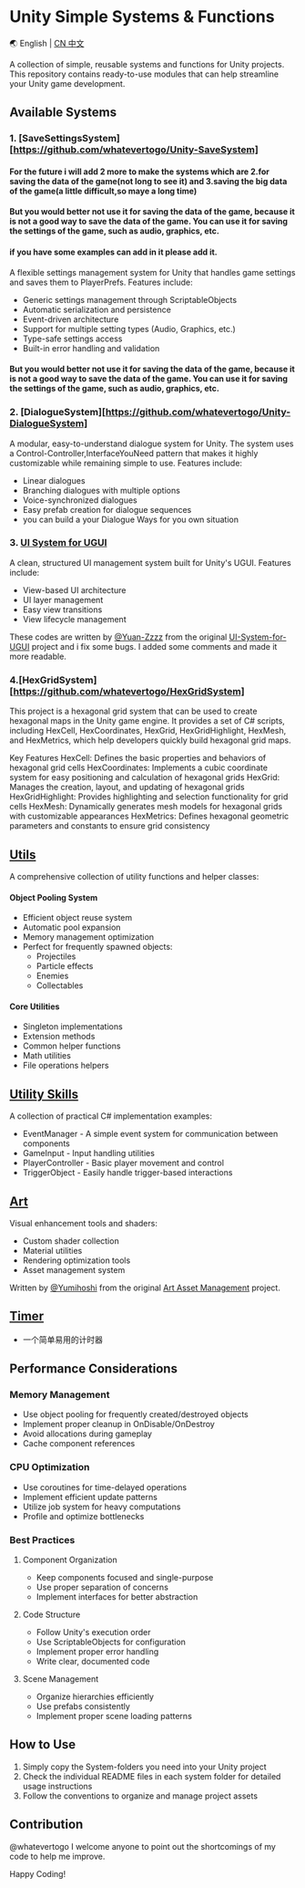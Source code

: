 # Unity Simple Systems & Functions

🌏 English | [CN 中文](README.CN.md)

A collection of simple, reusable systems and functions for Unity projects. This repository contains ready-to-use modules that can help streamline your Unity game development.

## Available Systems


### 1. [SaveSettingsSystem][https://github.com/whatevertogo/Unity-SaveSystem]

#### For the future i will add 2 more to make the systems which are 2.for saving the data of the game(not long to see it) and 3.saving the big data of the game(a little difficult,so maye a long time)

#### But you would better not use it for saving the data of the game, because it is not a good way to save the data of the game. You can use it for saving the settings of the game, such as audio, graphics, etc.

#### if you have some examples can add in it please add it.

A flexible settings management system for Unity that handles game settings and saves them to PlayerPrefs. Features include:

- Generic settings management through ScriptableObjects
- Automatic serialization and persistence
- Event-driven architecture
- Support for multiple setting types (Audio, Graphics, etc.)
- Type-safe settings access
- Built-in error handling and validation

#### But you would better not use it for saving the data of the game, because it is not a good way to save the data of the game. You can use it for saving the settings of the game, such as audio, graphics, etc.

### 2. [DialogueSystem][https://github.com/whatevertogo/Unity-DialogueSystem]

A modular, easy-to-understand dialogue system for Unity. The system uses a Control-Controller,InterfaceYouNeed  pattern that makes it highly customizable while remaining simple to use. Features include:

- Linear dialogues
- Branching dialogues with multiple options
- Voice-synchronized dialogues
- Easy prefab creation for dialogue sequences
- you can build a your Dialogue Ways for you own situation

### 3. [UI System for UGUI](LearnAndDoPls/Systems/UI-System-for-UGUI/README.EN.md)

A clean, structured UI management system built for Unity's UGUI. Features include:

- View-based UI architecture
- UI layer management
- Easy view transitions
- View lifecycle management

These codes are written by [@Yuan-Zzzz](https://github.com/Yuan-Zzzz) from the original [UI-System-for-UGUI](https://github.com/Yuan-Zzzz/UI-System-for-UGUI) project and i fix some bugs. I added some comments and made it more readable.


### 4.[HexGridSystem][https://github.com/whatevertogo/HexGridSystem]

This project is a hexagonal grid system that can be used to create hexagonal maps in the Unity game engine. It provides a set of C# scripts, including HexCell, HexCoordinates, HexGrid, HexGridHighlight, HexMesh, and HexMetrics, which help developers quickly build hexagonal grid maps.

Key Features
HexCell: Defines the basic properties and behaviors of hexagonal grid cells
HexCoordinates: Implements a cubic coordinate system for easy positioning and calculation of hexagonal grids
HexGrid: Manages the creation, layout, and updating of hexagonal grids
HexGridHighlight: Provides highlighting and selection functionality for grid cells
HexMesh: Dynamically generates mesh models for hexagonal grids with customizable appearances
HexMetrics: Defines hexagonal geometric parameters and constants to ensure grid consistency


## [Utils](LearnAndDoPls/Utils/README.EN_Utils.md)

A comprehensive collection of utility functions and helper classes:

#### Object Pooling System
- Efficient object reuse system
- Automatic pool expansion
- Memory management optimization
- Perfect for frequently spawned objects:
  - Projectiles
  - Particle effects
  - Enemies
  - Collectables

#### Core Utilities
- Singleton implementations
- Extension methods
- Common helper functions
- Math utilities
- File operations helpers

## [Utility Skills](LearnAndDoPls/SomeSkills/README.EN_SomeSkills.md)

A collection of practical C# implementation examples:

- EventManager - A simple event system for communication between components
- GameInput - Input handling utilities
- PlayerController - Basic player movement and control
- TriggerObject - Easily handle trigger-based interactions

## [Art](Art/README.EN_Art.md)

Visual enhancement tools and shaders:

- Custom shader collection
- Material utilities
- Rendering optimization tools
- Asset management system

Written by [@Yumihoshi](https://github.com/Yumihoshi) from the original [Art Asset Management](https://github.com/Yumihoshi/Art-Asset-Management) project.

## [Timer](https://github.com/whatevertogo/Timer)

- 一个简单易用的计时器



## Performance Considerations



### Memory Management

- Use object pooling for frequently created/destroyed objects
- Implement proper cleanup in OnDisable/OnDestroy
- Avoid allocations during gameplay
- Cache component references

### CPU Optimization

- Use coroutines for time-delayed operations
- Implement efficient update patterns
- Utilize job system for heavy computations
- Profile and optimize bottlenecks

### Best Practices

1. Component Organization
   - Keep components focused and single-purpose
   - Use proper separation of concerns
   - Implement interfaces for better abstraction

2. Code Structure
   - Follow Unity's execution order
   - Use ScriptableObjects for configuration
   - Implement proper error handling
   - Write clear, documented code

3. Scene Management
   - Organize hierarchies efficiently
   - Use prefabs consistently
   - Implement proper scene loading patterns


## How to Use

1. Simply copy the System-folders you need into your Unity project
2. Check the individual README files in each system folder for detailed usage instructions
3. Follow the conventions to organize and manage project assets

## Contribution

@whatevertogo I welcome anyone to point out the shortcomings of my code to help me improve.

Happy Coding!

